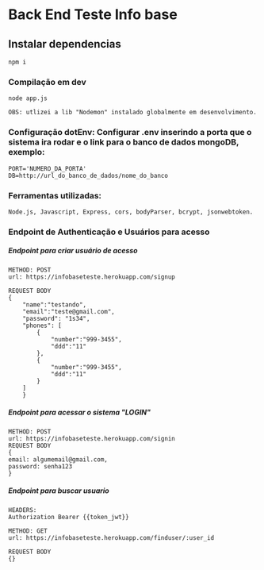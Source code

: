 # Back End Teste Info base

## Instalar dependencias
```
npm i
```

### Compilação em dev
```
node app.js 

OBS: utlizei a lib "Nodemon" instalado globalmente em desenvolvimento.

```
### Configuração dotEnv: Configurar .env inserindo a porta que o sistema ira rodar e o link para o banco de dados mongoDB, exemplo:
```
PORT='NUMERO_DA_PORTA'
DB=http://url_do_banco_de_dados/nome_do_banco
```

### Ferramentas utilizadas:
```
Node.js, Javascript, Express, cors, bodyParser, bcrypt, jsonwebtoken.
```

### Endpoint de Authenticação e Usuários para acesso

##### Endpoint para criar usuário de acesso
```
METHOD: POST
url: https://infobaseteste.herokuapp.com/signup

REQUEST BODY 
{
    "name":"testando",
    "email":"teste@gmail.com",
    "password": "1s34",
    "phones": [
        {
            "number":"999-3455",
            "ddd":"11"
        },
        {
            "number":"999-3455",
            "ddd":"11"
        }
    ]
    }

```
##### Endpoint para acessar o sistema "LOGIN"
```
METHOD: POST
url: https://infobaseteste.herokuapp.com/signin
REQUEST BODY 
{
email: algumemail@gmail.com,
password: senha123
}
```
##### Endpoint para buscar usuario
```
HEADERS:
Authorization Bearer {{token_jwt}}

METHOD: GET
url: https://infobaseteste.herokuapp.com/finduser/:user_id

REQUEST BODY 
{}
```




